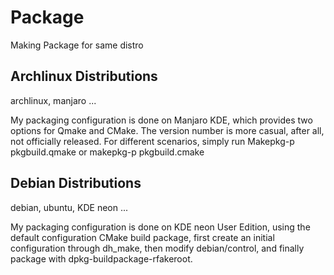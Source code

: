 # Package
Making Package for same distro

## Archlinux Distributions 

archlinux, manjaro ...

My packaging configuration is done on Manjaro KDE, which provides two options for Qmake and CMake. The version number is more casual, after all, not officially released. For different scenarios, simply run Makepkg-p pkgbuild.qmake or makepkg-p pkgbuild.cmake

## Debian Distributions

debian, ubuntu, KDE neon ...

My packaging configuration is done on KDE neon User Edition, using the default configuration CMake build package, first create an initial configuration through dh_make, then modify debian/control, and finally package with dpkg-buildpackage-rfakeroot.
